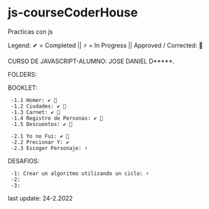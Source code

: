 # js-courseCoderHouse
 Practicas con js
 
 Legend: ✔ = Completed  || ⚡ = In Progress || Approved / Corrected: 💪
 
 CURSO DE JAVASCRIPT-ALUMNO: JOSE DANIEL D*****. 
 
 FOLDERS:
 
  BOOKLET: 
  
     -1.1 Homer: ✔ 💪
     -1.2 Ciudades: ✔ 💪
     -1.3 Carnet: ✔ 💪
     -1.4 Registro de Personas: ✔ 💪
     -1.5 Descuentos: ✔ 💪
     
     -2.1 Yo no Fui: ✔ 💪
     -2.2 Precionar Y: ✔ 
     -2.3 Escoger Personaje: ⚡


  DESAFIOS:
   
     -1: Crear un algoritmo utilizando un ciclo: ⚡
     -2:
     -3:
   
   last update: 24-2.2022
   
